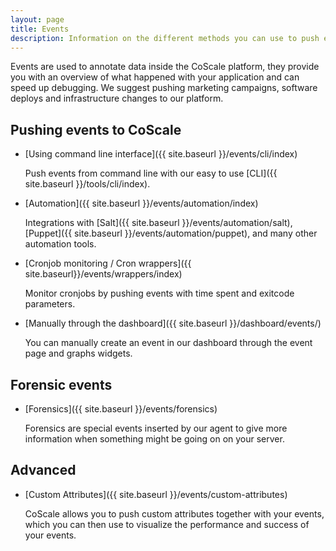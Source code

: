 ```yaml
---
layout: page
title: Events
description: Information on the different methods you can use to push events to the CoScale platform.
---
```


Events are used to annotate data inside the CoScale platform, they provide you with an overview of what happened with your application and can speed up debugging. We suggest pushing marketing campaigns, software deploys and infrastructure changes to our platform.

## Pushing events to CoScale

* [Using command line interface]({{ site.baseurl }}/events/cli/index)

    Push events from command line with our easy to use [CLI]({{ site.baseurl }}/tools/cli/index).

* [Automation]({{ site.baseurl }}/events/automation/index)

    Integrations with [Salt]({{ site.baseurl }}/events/automation/salt), [Puppet]({{ site.baseurl }}/events/automation/puppet), and many other automation tools.

* [Cronjob monitoring / Cron wrappers]({{ site.baseurl}}/events/wrappers/index)

    Monitor cronjobs by pushing events with time spent and exitcode parameters.

* [Manually through the dashboard]({{ site.baseurl }}/dashboard/events/)

    You can manually create an event in our dashboard through the event page and graphs widgets.

## Forensic events

* [Forensics]({{ site.baseurl }}/events/forensics)

	Forensics are special events inserted by our agent to give more information when something might be going on on your server.

## Advanced

* [Custom Attributes]({{ site.baseurl }}/events/custom-attributes)

    CoScale allows you to push custom attributes together with your events, which you can then use to visualize the performance and success of your events.
